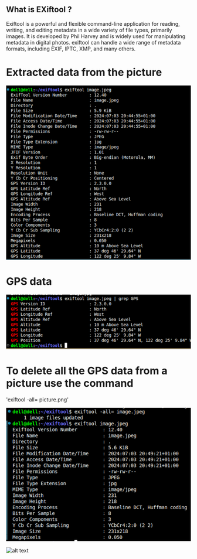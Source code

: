 ## What is EXiftool ?

Exiftool is a powerful and flexible command-line application for reading, writing, and editing metadata in a wide variety of file types, primarily images. It is developed by Phil Harvey and is widely used for manipulating metadata in digital photos. exiftool can handle a wide range of metadata formats, including EXIF, IPTC, XMP, and many others.

# Extracted data from the picture
![alt text](image.png)
# GPS data 
![alt text](image-1.png)

# To delete all the GPS data from a picture use the command 
 'exiftool -all= picture.png'
 
![alt text](image-2.png)



![alt text](image.jpeg)